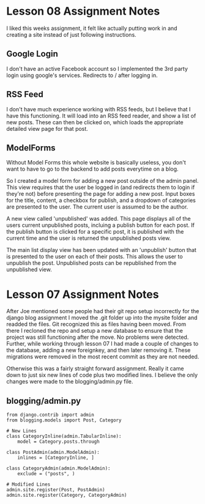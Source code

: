 # Lesson 08 Assignment Notes

I liked this weeks assignment, it felt like actually putting work in and creating a site
instead of just following instructions.

## Google Login

I don't have an active Facebook account so I implemented the 3rd party login using
google's services.  Redirects to / after logging in.

## RSS Feed

I don't have much experience working with RSS feeds, but I believe that I have this
functioning.  It will load into an RSS feed reader, and show a list of new posts.
These can then be clicked on, which loads the appropriate detailed view page for that
post.

## ModelForms

Without Model Forms this whole website is basically useless, you don't want to have
to go to the backend to add posts everytime on a blog.

So I created a model form for adding a new post outside of the admin panel.  This view
requires that the user be logged in (and redirects them to login if they're not) before
presenting the page for adding a new post.  Input boxes for the title, content, a
checkbox for publish, and a dropdown of categories are presented to the user.  The
current user is assumed to be the author.

A new view called 'unpublished' was added.  This page displays all of the users current
unpublished posts, incluing a publish button for each post.  If the publish button is
clicked for a specific post, it is published with the current time and the user is
returned the unpublished posts view.

The main list display view has been updated with an 'unpublish' button that is presented
to the user on each of their posts.  This allows the user to unpublish the post.
Unpublished posts can be republished from the unpublished view.

# Lesson 07 Assignment Notes

After Joe mentioned some people had their git repo setup incorrectly for the django blog
assignment I moved the .git folder up into the mysite folder and readded the files.  Git
recognized this as files having been moved.  From there I recloned the repo and setup a
new database to ensure that the project was still functioning after the move.  No
problems were detected.  Further, while working through lesson 07 I had made a couple of
changes to the database, adding a new foreignkey, and then later removing it.  These
migrations were removed in the most recent commit as they are not needed.

Otherwise this was a fairly straight forward assignment.  Really it came down to just
six new lines of code plus two modified lines.  I believe the only changes were made to
the blogging/admin.py file.

## blogging/admin.py
```
from django.contrib import admin
from blogging.models import Post, Category

# New Lines
class CategoryInline(admin.TabularInline):
    model = Category.posts.through

class PostAdmin(admin.ModelAdmin):
    inlines = [CategoryInline, ]

class CategoryAdmin(admin.ModelAdmin):
    exclude = ("posts", )

# Modified Lines
admin.site.register(Post, PostAdmin)
admin.site.register(Category, CategoryAdmin)
```
